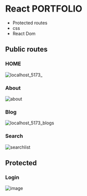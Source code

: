# React PORTFOLIO
- Protected routes
- css
- React Dom
## Public routes
### HOME
![localhost_5173_](https://github.com/user-attachments/assets/426844e4-ad17-4dd5-9c0b-4ddcb06a3a76)

### About
![about](https://github.com/user-attachments/assets/16736d52-8ee7-4987-9272-6a34a72f7e58)

### Blog
![localhost_5173_blogs](https://github.com/user-attachments/assets/7ce1c223-19bb-46a5-8c6e-aa675c5c7eba)

### Search 
![searchlist](https://github.com/user-attachments/assets/04596973-284e-466c-b52e-1f9a837dc32f)

## Protected
### Login
![image](https://github.com/user-attachments/assets/c1d722a1-1fbe-4e46-9280-118de0b049ac)
